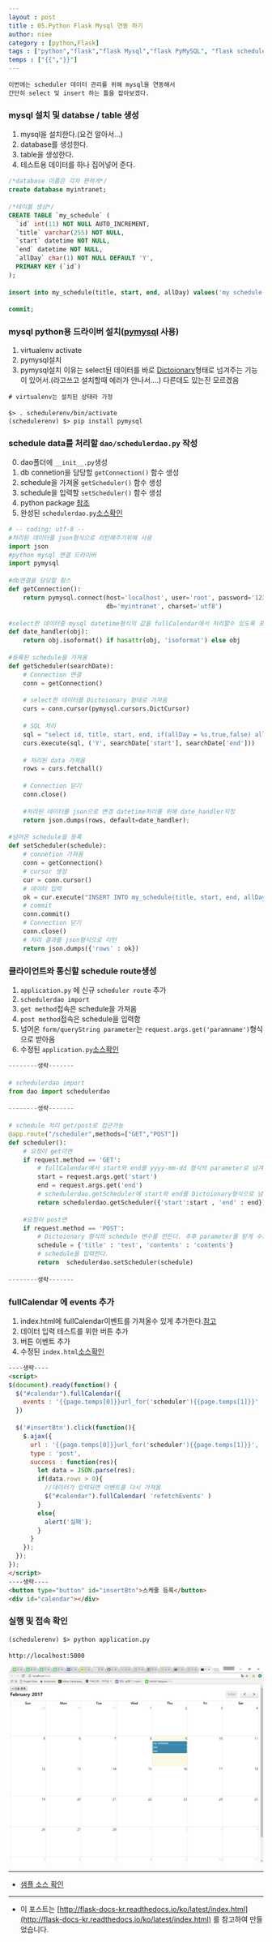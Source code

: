 ```yaml
---
layout : post
title : 05.Python Flask Mysql 연동 하기
author: niee
category : [python,Flask]
tags : ["python","flask","flask Mysql","flask PyMySQL", "flask scheduler"]
temps : ["{{","}}"]
---
```


```
이번에는 scheduler 데이터 관리를 위해 mysql을 연동해서
간단히 select 및 insert 하는 틀을 잡아보겠다.
```

### mysql 설치 및 databse / table 생성
1. mysql을 설치한다.(요건 알아서...)
2. database를 생성한다.
3. table을 생성한다.
4. 테스트용 데이터를 하나 집어넣어 준다.

```sql
/*database 이름은 각자 편하게*/
create database myintranet;

/*테이블 생성*/
CREATE TABLE `my_schedule` (
  `id` int(11) NOT NULL AUTO_INCREMENT,
  `title` varchar(255) NOT NULL,
  `start` datetime NOT NULL,
  `end` datetime NOT NULL,
  `allDay` char(1) NOT NULL DEFAULT 'Y',
  PRIMARY KEY (`id`)
);

insert into my_schedule(title, start, end, allDay) values('my schedule', now(), now(), 'Y');

commit;
```

### mysql python용 드라이버 설치([pymysql](https://github.com/PyMySQL/PyMySQL) 사용)
1. virtualenv activate
2. pymysql설치
3. pymysql설치 이유는 select된 데이터를 바로 [Dictoionary](https://wikidocs.net/16)형태로 넘겨주는 기능이 있어서.(라고쓰고 설치할때 에러가 안나서....) 다른데도 있는진 모르겠음

```
# virtualenv는 설치된 상태라 가정

$> . schedulerenv/bin/activate
(schedulerenv) $> pip install pymysql
```

### schedule data를 처리할 ```dao/schedulerdao.py``` 작성
0. dao폴더에 ```__init__.py```생성
1. db connetion을 담당할 ```getConnection()``` 함수 생성
2. schedule을 가져올 ```getScheduler()``` 함수 생성
3. schedule을 입력할 ```setScheduler()``` 함수 생성
4. python package [참조](https://wikidocs.net/1418)
5. 완성된 ```schedulerdao.py```[소스확인](https://github.com/ParkMinKyu/scheduler/blob/master/dao/schedulerdao.py)

```python
# -- coding: utf-8 --
#처리된 데이터를 json형식으로 리턴해주기위해 사용
import json
#python mysql 연결 드라이버
import pymysql

#db연결을 담당할 함스
def getConnection():
    return pymysql.connect(host='localhost', user='root', password='123456',
                           db='myintranet', charset='utf8')

#select한 데이터중 mysql datetime형식의 값을 fullCalendar에서 처리할수 있도록 포멧 변경
def date_handler(obj):
    return obj.isoformat() if hasattr(obj, 'isoformat') else obj

#등록된 schedule을 가져옴
def getScheduler(searchDate):
    # Connection 연결
    conn = getConnection()

    # select한 데이터를 Dictoionary 형태로 가져옴
    curs = conn.cursor(pymysql.cursors.DictCursor)

    # SQL 처리
    sql = "select id, title, start, end, if(allDay = %s,true,false) allDay from my_schedule where to_days(start) >= to_days(%s) and to_days(end) <= to_days(%s)"
    curs.execute(sql, ('Y', searchDate['start'], searchDate['end']))

    # 처리된 data 가져옴
    rows = curs.fetchall()

    # Connection 닫기
    conn.close()

    #처리된 데이터를 json으로 변경 datetime처리를 위해 date_handler지정
    return json.dumps(rows, default=date_handler);

#넘어온 schedule을 등록
def setScheduler(schedule):
    # connetion 가져옴
    conn = getConnection()
    # cursor 생성
    cur = conn.cursor()
    # 데이터 입력
    ok = cur.execute("INSERT INTO my_schedule(title, start, end, allDay) VALUES (%s, now(), now(), 'Y')",(schedule['title']))
    # commit
    conn.commit()
    # Connection 닫기
    conn.close()
    # 처리 결과를 json형식으로 리턴
    return json.dumps({'rows' : ok})
```

### 클라이언트와 통신할  schedule route생성
1. ```application.py``` 에 신규 ```scheduler route``` 추가
2. ```schedulerdao import```
3. ```get method```접속은 schedule을 가져옴
4. ```post method```접속은 schedule을 입력함
5. 넘어온 ```form/queryString parameter```는 ```request.args.get('paramname')```형식으로 받아옴
6. 수정된 ```application.py```[소스확인](https://github.com/ParkMinKyu/scheduler/blob/master/application.py)

```python
--------생략-------

# schedulerdao import
from dao import schedulerdao

--------생략-------

# schedule 처리 get/post로 접근가능
@app.route("/scheduler",methods=["GET","POST"])
def scheduler():
    # 요청이 get이면
    if request.method == 'GET':
        # fullCalendar에서 start와 end를 yyyy-mm-dd 형식의 parameter로 넘겨준다.
        start = request.args.get('start')
        end = request.args.get('end')
        # schedulerdao.getScheduler에 start와 end를 Dictoionary형식으로 넘겨준다.
        return schedulerdao.getScheduler({'start':start , 'end' : end})

    #요청이 post면
    if request.method == 'POST':
        # Dictoionary 형식의 schedule 변수를 만든다. 추후 parameter를 받게 수정예정
        schedule = {'title' : 'test', 'contents' : 'contents'}
        # schedule을 입력한다.
        return  schedulerdao.setScheduler(schedule)

--------생략-------
```

### fullCalendar 에 events 추가
1. index.html에 fullCalendar이벤트를 가져올수 있게 추가한다.[참고](https://fullcalendar.io/docs/event_data/events_json_feed/)
2. 데이터 입력 테스트를 위한 버튼 추가
3. 버튼 이벤트 추가
4. 수정된 ```index.html```[소스확인](https://github.com/ParkMinKyu/scheduler/blob/master/templates/index.html)

```html
----생략----
<script>
$(document).ready(function() {
  $("#calendar").fullCalendar({
    events : '{{page.temps[0]}}url_for('scheduler'){{page.temps[1]}}'
  })

  $('#insertBtn').click(function(){
    $.ajax({
      url : '{{page.temps[0]}}url_for('scheduler'){{page.temps[1]}}',
      type : 'post',
      success : function(res){
        let data = JSON.parse(res);
        if(data.rows > 0){
          //데이터가 입력되면 이벤트를 다시 가져옴
          $("#calendar").fullCalendar( 'refetchEvents' )
        }
        else{
          alert('실패');
        }
      }
    });
  });
});
</script>
----생략----
<button type="button" id="insertBtn">스케줄 등록</button>
<div id="calendar"></div>

```

### 실행 및 접속 확인

```
(schedulerenv) $> python application.py

http://localhost:5000
```

![schedule 확인](/images/python/scheduler/3.png)

----------

- [샘플 소스 확인](https://github.com/ParkMinKyu/scheduler)

----------

- 이 포스트는 [http://flask-docs-kr.readthedocs.io/ko/latest/index.html](http://flask-docs-kr.readthedocs.io/ko/latest/index.html) 를 참고하여 만들었습니다.
